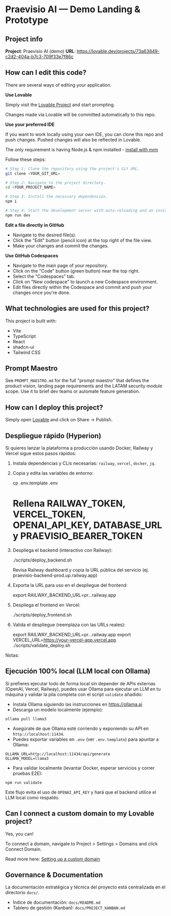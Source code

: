 # Praevisio AI — Demo Landing & Prototype

## Project info

**Project**: Praevisio AI (demo)
**URL**: https://lovable.dev/projects/73a63849-c2d2-404a-b7c3-709f33e7f86c

## How can I edit this code?

There are several ways of editing your application.

**Use Lovable**

Simply visit the [Lovable Project](https://lovable.dev/projects/73a63849-c2d2-404a-b7c3-709f33e7f86c) and start prompting.

Changes made via Lovable will be committed automatically to this repo.

**Use your preferred IDE**

If you want to work locally using your own IDE, you can clone this repo and push changes. Pushed changes will also be reflected in Lovable.

The only requirement is having Node.js & npm installed - [install with nvm](https://github.com/nvm-sh/nvm#installing-and-updating)

Follow these steps:

```sh
# Step 1: Clone the repository using the project's Git URL.
git clone <YOUR_GIT_URL>

# Step 2: Navigate to the project directory.
cd <YOUR_PROJECT_NAME>

# Step 3: Install the necessary dependencies.
npm i

# Step 4: Start the development server with auto-reloading and an instant preview.
npm run dev
```

**Edit a file directly in GitHub**

- Navigate to the desired file(s).
- Click the "Edit" button (pencil icon) at the top right of the file view.
- Make your changes and commit the changes.

**Use GitHub Codespaces**

- Navigate to the main page of your repository.
- Click on the "Code" button (green button) near the top right.
- Select the "Codespaces" tab.
- Click on "New codespace" to launch a new Codespace environment.
- Edit files directly within the Codespace and commit and push your changes once you're done.

## What technologies are used for this project?

This project is built with:

- Vite
- TypeScript
- React
- shadcn-ui
- Tailwind CSS

## Prompt Maestro

See `PROMPT_MAESTRO.md` for the full "prompt maestro" that defines the product vision, landing page requirements and the LATAM security module scope. Use it to brief dev teams or automate feature generation.

## How can I deploy this project?

Simply open [Lovable](https://lovable.dev/projects/73a63849-c2d2-404a-b7c3-709f33e7f86c) and click on Share -> Publish.

## Despliegue rápido (Hyperion)

Si quieres lanzar la plataforma a producción usando Docker, Railway y Vercel sigue estos pasos rápidos:

1. Instala dependencias y CLIs necesarias: `railway`, `vercel`, `docker`, `jq`.
2. Copia y edita las variables de entorno:

	cp .env.template .env
	# Rellena RAILWAY_TOKEN, VERCEL_TOKEN, OPENAI_API_KEY, DATABASE_URL y PRAEVISIO_BEARER_TOKEN

3. Despliega el backend (interactivo con Railway):

	./scripts/deploy_backend.sh

	Revisa Railway dashboard y copia la URL pública del servicio (ej. praevisio-backend-prod.up.railway.app)

4. Exporta la URL para uso en el despliegue del frontend:

	export RAILWAY_BACKEND_URL=pr...railway.app

5. Despliega el frontend en Vercel:

	./scripts/deploy_frontend.sh

6. Valida el despliegue (reemplaza con las URLs reales):

	export RAILWAY_BACKEND_URL=pr...railway.app
	export VERCEL_URL=https://your-vercel-app.vercel.app
	./scripts/validate_deploy.sh

Notas:


## Ejecución 100% local (LLM local con Ollama)

Si prefieres ejecutar todo de forma local sin depender de APIs externas (OpenAI, Vercel, Railway), puedes usar Ollama para ejecutar un LLM en tu máquina y validar la pila completa con el script `validate` añadido:

- Instala Ollama siguiendo las instrucciones en https://ollama.ai
- Descarga un modelo localmente (ejemplo):

```
ollama pull llama3
```

- Asegúrate de que Ollama esté corriendo y exponiendo su API en `http://localhost:11434`.
- Puedes exportar variables en `.env` (ver `.env.template`) para apuntar a Ollama:

```
OLLAMA_URL=http://localhost:11434/api/generate
OLLAMA_MODEL=llama3
```

- Para validar localmente (levantar Docker, esperar servicios y correr pruebas E2E):

```
npm run validate
```

Este flujo evita el uso de `OPENAI_API_KEY` y hará que el backend utilice el LLM local como respaldo.


## Can I connect a custom domain to my Lovable project?

Yes, you can!

To connect a domain, navigate to Project > Settings > Domains and click Connect Domain.

Read more here: [Setting up a custom domain](https://docs.lovable.dev/tips-tricks/custom-domain#step-by-step-guide)

## Governance & Documentation

La documentación estratégica y técnica del proyecto está centralizada en el directorio `docs/`.
- Índice de documentación: `docs/README.md`
- Tablero de gestión (Kanban): `docs/PROJECT_KANBAN.md`
